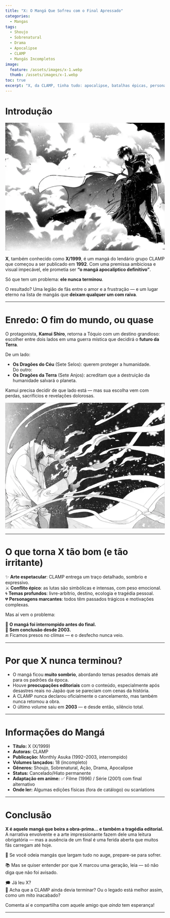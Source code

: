 ```yaml
---
title: "X: O Mangá Que Sofreu com o Final Apressado"
categories:
  - Mangas
tags:
  - Shoujo
  - Sobrenatural
  - Drama
  - Apocalipse
  - CLAMP
  - Mangás Incompletos
image:
  feature: /assets/images/x-1.webp
  thumb: /assets/images/x-1.webp
toc: true
excerpt: "X, da CLAMP, tinha tudo: apocalipse, batalhas épicas, personagens marcantes — mas nunca teve um final. Um mangá amado, odiado e eternamente incompleto."
---
```


# Introdução

![Arte promocional de X com Kamui em destaque.](/assets/images/x-1.webp)

**X**, também conhecido como **X/1999**, é um mangá do lendário grupo CLAMP que começou a ser publicado em **1992**. Com uma premissa ambiciosa e visual impecável, ele prometia ser **“o mangá apocalíptico definitivo”**.

Só que tem um problema: **ele nunca terminou**.

O resultado? Uma legião de fãs entre o amor e a frustração — e um lugar eterno na lista de mangás que **deixam qualquer um com raiva**.

---

# Enredo: O fim do mundo, ou quase

O protagonista, **Kamui Shiro**, retorna a Tóquio com um destino grandioso: escolher entre dois lados em uma guerra mística que decidirá o **futuro da Terra**.

De um lado:

- **Os Dragões do Céu** (Sete Selos): querem proteger a humanidade.  
Do outro:  
- **Os Dragões da Terra** (Sete Anjos): acreditam que a destruição da humanidade salvará o planeta.

Kamui precisa decidir de que lado está — mas sua escolha vem com perdas, sacrifícios e revelações dolorosas.

![Conflito apocalíptico entre Dragões do Céu e da Terra.](/assets/images/x-2.webp)

---

# O que torna X tão bom (e tão irritante)

✨ **Arte espetacular**: CLAMP entrega um traço detalhado, sombrio e expressivo.  
⚔️ **Conflito épico**: as lutas são simbólicas e intensas, com peso emocional.  
🌀 **Temas profundos**: livre-arbítrio, destino, ecologia e tragédia pessoal.  
💔 **Personagens marcantes**: todos têm passados trágicos e motivações complexas.

Mas aí vem o problema:

🚫 **O mangá foi interrompido antes do final.**  
📛 **Sem conclusão desde 2003.**  
🔚 Ficamos presos no clímax — e o desfecho nunca veio.

---

# Por que X nunca terminou?

- O mangá ficou **muito sombrio**, abordando temas pesados demais até para os padrões da época.  
- Houve **preocupações editoriais** com o conteúdo, especialmente após desastres reais no Japão que se pareciam com cenas da história.  
- A CLAMP nunca declarou oficialmente o cancelamento, mas também nunca retomou a obra.  
- O último volume saiu em **2003** — e desde então, silêncio total.

---

# Informações do Mangá

- **Título:** X (X/1999)  
- **Autoras:** CLAMP  
- **Publicação:** Monthly Asuka (1992–2003, interrompido)  
- **Volumes lançados:** 18 (incompleto)  
- **Gêneros:** Shoujo, Sobrenatural, Ação, Drama, Apocalipse  
- **Status:** Cancelado/Hiato permanente  
- **Adaptação em anime:** ✅ Filme (1996) / Série (2001) com final alternativo  
- **Onde ler:** Algumas edições físicas (fora de catálogo) ou scanlations  

---

# Conclusão

**X é aquele mangá que beira a obra-prima… e também a tragédia editorial.** A narrativa envolvente e a arte impressionante fazem dele uma leitura obrigatória — mas a ausência de um final é uma ferida aberta que muitos fãs carregam até hoje.

😤 Se você odeia mangás que largam tudo no auge, prepare-se para sofrer.

📚 Mas se quiser entender por que X marcou uma geração, leia — só não diga que não foi avisado.

🗯️ Já leu X?  
💬 Acha que a CLAMP ainda devia terminar? Ou o legado está melhor assim, como um mito inacabado?

Comenta aí e compartilha com aquele amigo que *ainda* tem esperança!

---
